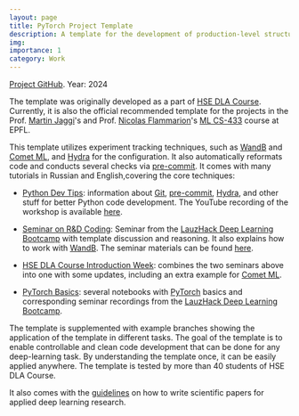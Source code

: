 ```yaml
---
layout: page
title: PyTorch Project Template
description: A template for the development of production-level structured configurable code.
img:
importance: 1
category: Work
---
```


[Project GitHub](https://github.com/Blinorot/pytorch_project_template). Year: 2024

The template was originally developed as a part of [HSE DLA Course](https://github.com/markovka17/dla/). Currently, it is also the official recommended template for the projects in the Prof. [Martin Jaggi](https://scholar.google.com/citations?user=r1TJBr8AAAAJ)'s and Prof. [Nicolas Flammarion](https://scholar.google.com/citations?user=7nVGYfgAAAAJ)'s [ML CS-433](https://www.epfl.ch/labs/mlo/machine-learning-cs-433/) course at EPFL. 

This template utilizes experiment tracking techniques, such as [WandB](https://docs.wandb.ai/) and [Comet ML](https://www.comet.com/docs/v2/), and [Hydra](https://hydra.cc/docs/intro/) for the configuration. It also automatically reformats code and conducts several checks via [pre-commit](https://pre-commit.com/). It comes with many tutorials in Russian and English,covering the core techniques:

- [Python Dev Tips](https://github.com/ebezzam/python-dev-tips): information about [Git](https://git-scm.com/doc), [pre-commit](https://pre-commit.com/), [Hydra](https://hydra.cc/docs/intro/), and other stuff for better Python code development. The YouTube recording of the workshop is available [here](https://youtu.be/okxaTuBdDuY).

- [Seminar on R&D Coding](https://youtu.be/sEA-Js5ZHxU): Seminar from the [LauzHack Deep Learning Bootcamp](https://github.com/LauzHack/deep-learning-bootcamp/) with template discussion and reasoning. It also explains how to work with [WandB](https://docs.wandb.ai/). The seminar materials can be found [here](https://github.com/LauzHack/deep-learning-bootcamp/blob/main/day03/Seminar_WandB_and_Coding.ipynb).

- [HSE DLA Course Introduction Week](https://github.com/markovka17/dla/tree/2024/week01): combines the two seminars above into one with some updates, including an extra example for [Comet ML](https://www.comet.com/docs/v2/).

- [PyTorch Basics](https://github.com/markovka17/dla/tree/2024/week01/intro_to_pytorch): several notebooks with [PyTorch](https://pytorch.org/docs/stable/index.html) basics and corresponding seminar recordings from the [LauzHack Deep Learning Bootcamp](https://github.com/LauzHack/deep-learning-bootcamp/).

The template is supplemented with example branches showing the application of the template in different tasks. The goal of the template is to enable controllable and clean code development that can be done for any deep-learning task. By understanding the template once, it can be easily applied anywhere. The template is tested by more than 40 students of HSE DLA Course.

It also comes with the [guidelines](https://github.com/Blinorot/pytorch_project_template/tree/report) on how to write scientific papers for applied deep learning research.